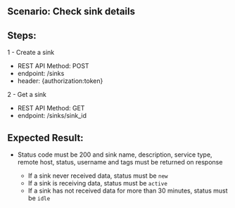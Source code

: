 ## Scenario: Check sink details 
## Steps:
1 - Create a sink

- REST API Method: POST
- endpoint: /sinks
- header: {authorization:token}

2 - Get a sink

- REST API Method: GET
- endpoint: /sinks/sink_id

## Expected Result:
- Status code must be 200 and sink name, description, service type, remote host, status, username and tags must be returned on response

  * If a sink never received data, status must be `new`
  * If a sink is receiving data, status must be `active`
  * If a sink has not received data for more than 30 minutes, status must be `idle`